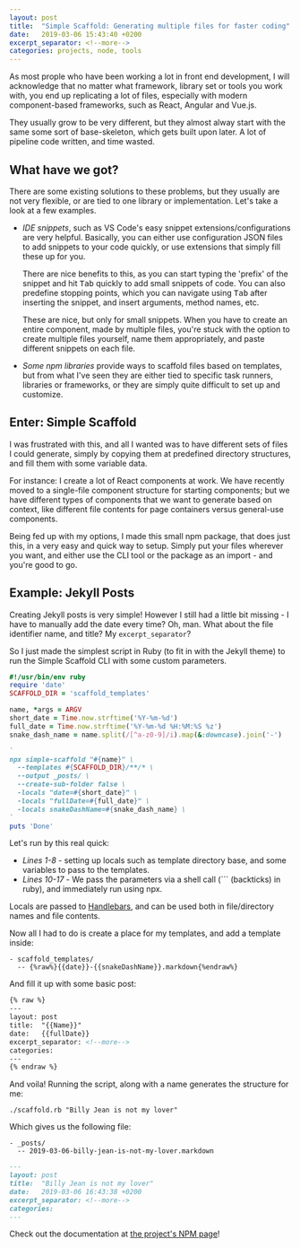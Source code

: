 ```yaml
---
layout: post
title:  "Simple Scaffold: Generating multiple files for faster coding"
date:   2019-03-06 15:43:40 +0200
excerpt_separator: <!--more-->
categories: projects, node, tools
---
```


As most prople who have been working a lot in front end development, I will acknowledge that
no matter what framework, library set or tools you work with, you end up replicating a lot of files,
especially with modern component-based frameworks, such as React, Angular and Vue.js.

They usually grow to be very different, but they almost alway start with the same some sort of base-skeleton,
which gets built upon later. A lot of pipeline code written, and time wasted.

<!--more-->

## What have we got?

There are some existing solutions to these problems, but they usually are not very flexible, or are tied
to one library or implementation. Let's take a look at a few examples.

- *IDE snippets*, such as VS Code's easy snippet extensions/configurations are very helpful.
Basically, you can either use configuration JSON files to add snippets to your code quickly, or use
extensions that simply fill these up for you.

  There are nice benefits to this, as you can start typing the 'prefix' of the snippet and hit <kbd>Tab</kbd>
quickly to add small snippets of code. You can also predefine stopping points, which you can navigate using
<kbd>Tab</kbd> after inserting the snippet, and insert arguments, method names, etc.

  These are nice, but only for small snippets. When you have to create an entire component, made by multiple
files, you're stuck with the option to create multiple files yourself, name them appropriately, and paste
different snippets on each file.

- *Some npm libraries* provide ways to scaffold files based on templates, but from what I've seen they are either
tied to specific task runners, libraries or frameworks, or they are simply quite difficult to set up and customize.


## Enter: Simple Scaffold

I was frustrated with this, and all I wanted was to have different sets of files I could generate, simply by
copying them at predefined directory structures, and fill them with some variable data.

For instance: I create a lot of React components at work. We have recently moved to a single-file component
structure for starting components; but we have different types of components that we want to generate based on
context, like different file contents for page containers versus general-use components.

Being fed up with my options, I made this small npm package, that does just this, in a very easy and quick way
to setup. Simply put your files wherever you want, and either use the CLI tool or the package as an import -
and you're good to go.

## Example: Jekyll Posts

Creating Jekyll posts is very simple! However I still had a little bit missing - I have to manually add the date
every time? Oh, man. What about the file identifier name, and title? My `excerpt_separator`?

So I just made the simplest script in Ruby (to fit in with the Jekyll theme) to run the Simple Scaffold CLI
with some custom parameters.

```ruby
#!/usr/bin/env ruby
require 'date'
SCAFFOLD_DIR = 'scaffold_templates'

name, *args = ARGV
short_date = Time.now.strftime('%Y-%m-%d')
full_date = Time.now.strftime('%Y-%m-%d %H:%M:%S %z')
snake_dash_name = name.split(/[^a-z0-9]/i).map(&:downcase).join('-')

`
npx simple-scaffold "#{name}" \
  --templates #{SCAFFOLD_DIR}/**/* \
  --output _posts/ \
  --create-sub-folder false \
  -locals "date=#{short_date}" \
  -locals "fullDate=#{full_date}" \
  -locals snakeDashName=#{snake_dash_name} \
`
puts 'Done'
```

Let's run by this real quick:

- *Lines 1-8* - setting up locals such as template directory base, and some variables to pass to the templates.
- *Lines 10-17* - We pass the parameters via a shell call (`\`` (backticks) in ruby), and immediately run using npx.

Locals are passed to [Handlebars][handlebars], and can be used both in file/directory names and file contents.

Now all I had to do is create a place for my templates, and add a template inside:

```
- scaffold_templates/
  -- {%raw%}{{date}}-{{snakeDashName}}.markdown{%endraw%}
```

And fill it up with some basic post:

```markdown
{% raw %}
---
layout: post
title:  "{{Name}}"
date:   {{fullDate}}
excerpt_separator: <!--more-->
categories:
---
{% endraw %}

```

And voila! Running the script, along with a name generates the structure for me:

```shell
./scaffold.rb "Billy Jean is not my lover"
```

Which gives us the following file:

```
- _posts/
  -- 2019-03-06-billy-jean-is-not-my-lover.markdown
```

```markdown
---
layout: post
title:  "Billy Jean is not my lover"
date:   2019-03-06 16:43:38 +0200
excerpt_separator: <!--more-->
categories:
---
```

Check out the documentation at [the project's NPM page][simple-scaffold]!

[handlebars]: https://handlebarsjs.com
[simple-scaffold]: https://npmjs.com/package/simple-scaffold
